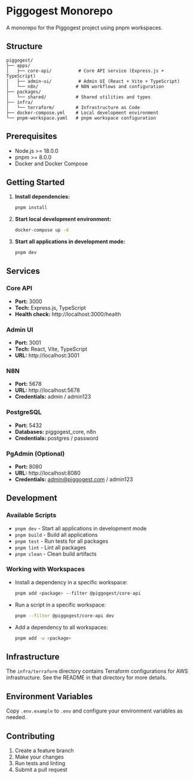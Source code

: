 # Piggogest Monorepo

A monorepo for the Piggogest project using pnpm workspaces.

## Structure

```
piggogest/
├── apps/
│   ├── core-api/          # Core API service (Express.js + TypeScript)
│   ├── admin-ui/          # Admin UI (React + Vite + TypeScript)
│   └── n8n/              # N8N workflows and configuration
├── packages/
│   └── shared/           # Shared utilities and types
├── infra/
│   └── terraform/        # Infrastructure as Code
├── docker-compose.yml    # Local development environment
└── pnpm-workspace.yaml   # pnpm workspace configuration
```

## Prerequisites

- Node.js >= 18.0.0
- pnpm >= 8.0.0
- Docker and Docker Compose

## Getting Started

1. **Install dependencies:**
   ```bash
   pnpm install
   ```

2. **Start local development environment:**
   ```bash
   docker-compose up -d
   ```

3. **Start all applications in development mode:**
   ```bash
   pnpm dev
   ```

## Services

### Core API
- **Port:** 3000
- **Tech:** Express.js, TypeScript
- **Health check:** http://localhost:3000/health

### Admin UI
- **Port:** 3001
- **Tech:** React, Vite, TypeScript
- **URL:** http://localhost:3001

### N8N
- **Port:** 5678
- **URL:** http://localhost:5678
- **Credentials:** admin / admin123

### PostgreSQL
- **Port:** 5432
- **Databases:** piggogest_core, n8n
- **Credentials:** postgres / password

### PgAdmin (Optional)
- **Port:** 8080
- **URL:** http://localhost:8080
- **Credentials:** admin@piggogest.com / admin123

## Development

### Available Scripts

- `pnpm dev` - Start all applications in development mode
- `pnpm build` - Build all applications
- `pnpm test` - Run tests for all packages
- `pnpm lint` - Lint all packages
- `pnpm clean` - Clean build artifacts

### Working with Workspaces

- Install a dependency in a specific workspace:
  ```bash
  pnpm add <package> --filter @piggogest/core-api
  ```

- Run a script in a specific workspace:
  ```bash
  pnpm --filter @piggogest/core-api dev
  ```

- Add a dependency to all workspaces:
  ```bash
  pnpm add -w <package>
  ```

## Infrastructure

The `infra/terraform` directory contains Terraform configurations for AWS infrastructure. See the README in that directory for more details.

## Environment Variables

Copy `.env.example` to `.env` and configure your environment variables as needed.

## Contributing

1. Create a feature branch
2. Make your changes
3. Run tests and linting
4. Submit a pull request